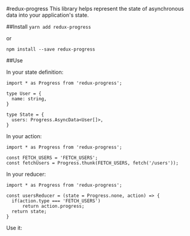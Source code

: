 #redux-progress
This library helps represent the state of asynchronous data into your application's state.
 
##Install
`yarn add redux-progress`

or

`npm install --save redux-progress`

##Use

In your state definition:

```
import * as Progress from 'redux-progress';

type User = {
  name: string,
}

type State = {
  users: Progress.AsyncData<User[]>,
}
```

In your action:

```
import * as Progress from 'redux-progress';

const FETCH_USERS = 'FETCH_USERS';
const fetchUsers = Progress.thunk(FETCH_USERS, fetch('/users'));
```

In your reducer:
```
import * as Progress from 'redux-progress';

const usersReducer = (state = Progress.none, action) => {
  if(action.type === 'FETCH_USERS')
      return action.progress;
  return state; 
}
```

Use it:

